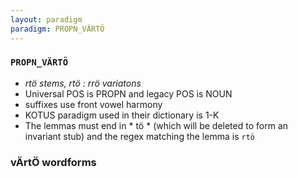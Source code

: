 ```yaml
---
layout: paradigm
paradigm: PROPN_VÄRTÖ
---
```

### ` PROPN_VÄRTÖ `

* _rtö stems, rtö : rrö variatons_
* Universal POS is PROPN and legacy POS is NOUN
* suffixes use front vowel harmony
* KOTUS paradigm used in their dictionary is 1-K
* The lemmas must end in * tö * (which will be deleted to form an invariant stub) and the regex matching the lemma is ` rtö `

### vÄrtÖ wordforms


